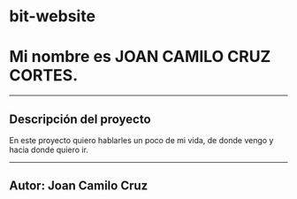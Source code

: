 # bit-website
# Mi nombre es JOAN CAMILO CRUZ CORTES.
---

## Descripción del proyecto
En este proyecto quiero hablarles un poco de mi vida, de donde vengo y hacia donde quiero ir.

---
## Autor: Joan Camilo Cruz 